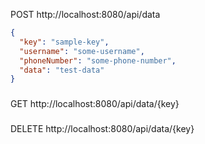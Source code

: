 POST http://localhost:8080/api/data

```json
{
  "key": "sample-key",
  "username": "some-username",
  "phoneNumber": "some-phone-number",
  "data": "test-data"
}
```

###

GET http://localhost:8080/api/data/{key}

###

DELETE http://localhost:8080/api/data/{key}
